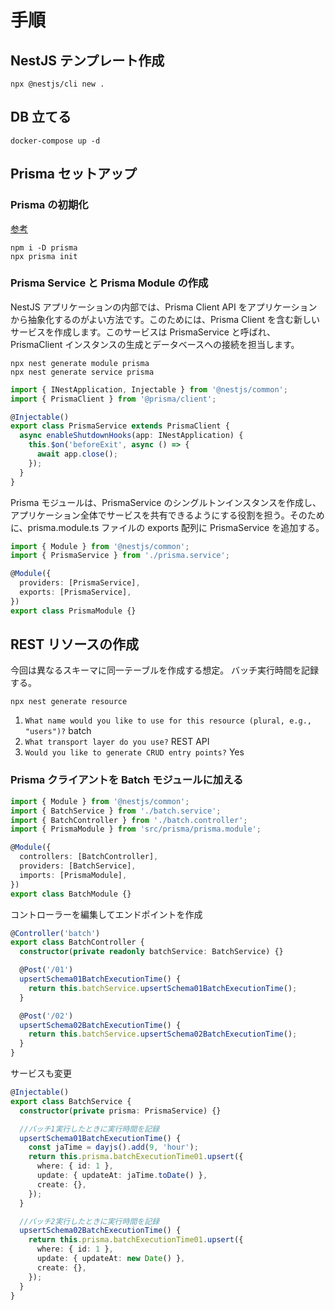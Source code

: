 # 手順

## NestJS テンプレート作成

```
npx @nestjs/cli new .
```

## DB 立てる

```
docker-compose up -d
```

## Prisma セットアップ

### Prisma の初期化

[参考](https://www.prisma.io/blog/nestjs-prisma-rest-api-7D056s1BmOL0)

```
npm i -D prisma
npx prisma init
```

### Prisma Service と Prisma Module の作成

NestJS アプリケーションの内部では、Prisma Client API をアプリケーションから抽象化するのがよい方法です。このためには、Prisma Client を含む新しいサービスを作成します。このサービスは PrismaService と呼ばれ、PrismaClient インスタンスの生成とデータベースへの接続を担当します。

```
npx nest generate module prisma
npx nest generate service prisma
```

```ts:src/prisma/prisma.service.ts
import { INestApplication, Injectable } from '@nestjs/common';
import { PrismaClient } from '@prisma/client';

@Injectable()
export class PrismaService extends PrismaClient {
  async enableShutdownHooks(app: INestApplication) {
    this.$on('beforeExit', async () => {
      await app.close();
    });
  }
}
```

Prisma モジュールは、PrismaService のシングルトンインスタンスを作成し、アプリケーション全体でサービスを共有できるようにする役割を担う。そのために、prisma.module.ts ファイルの exports 配列に PrismaService を追加する。

```ts:src/prisma/prisma.module.ts
import { Module } from '@nestjs/common';
import { PrismaService } from './prisma.service';

@Module({
  providers: [PrismaService],
  exports: [PrismaService],
})
export class PrismaModule {}
```

## REST リソースの作成

今回は異なるスキーマに同一テーブルを作成する想定。
バッチ実行時間を記録する。

```
npx nest generate resource
```

1. `What name would you like to use for this resource (plural, e.g., "users")?` batch
2. `What transport layer do you use?` REST API
3. `Would you like to generate CRUD entry points?` Yes

### Prisma クライアントを Batch モジュールに加える

```ts:src/batch/batch.module.ts
import { Module } from '@nestjs/common';
import { BatchService } from './batch.service';
import { BatchController } from './batch.controller';
import { PrismaModule } from 'src/prisma/prisma.module';

@Module({
  controllers: [BatchController],
  providers: [BatchService],
  imports: [PrismaModule],
})
export class BatchModule {}

```

コントローラーを編集してエンドポイントを作成
```ts:src/batch/batch.controller.ts
@Controller('batch')
export class BatchController {
  constructor(private readonly batchService: BatchService) {}

  @Post('/01')
  upsertSchema01BatchExecutionTime() {
    return this.batchService.upsertSchema01BatchExecutionTime();
  }

  @Post('/02')
  upsertSchema02BatchExecutionTime() {
    return this.batchService.upsertSchema02BatchExecutionTime();
  }
}

```

サービスも変更
```ts:src/batch/batch.service.ts
@Injectable()
export class BatchService {
  constructor(private prisma: PrismaService) {}

  //バッチ1実行したときに実行時間を記録
  upsertSchema01BatchExecutionTime() {
    const jaTime = dayjs().add(9, 'hour');
    return this.prisma.batchExecutionTime01.upsert({
      where: { id: 1 },
      update: { updateAt: jaTime.toDate() },
      create: {},
    });
  }

  //バッチ2実行したときに実行時間を記録
  upsertSchema02BatchExecutionTime() {
    return this.prisma.batchExecutionTime01.upsert({
      where: { id: 1 },
      update: { updateAt: new Date() },
      create: {},
    });
  }
}
```